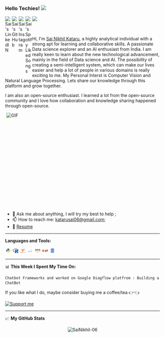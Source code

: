 ### Hello Techies! <img src="https://media.giphy.com/media/hvRJCLFzcasrR4ia7z/giphy.gif" width="25px">

<a href="https://www.linkedin.com/in/sainikhil-katara/">
  <img align="left" alt="Sai's LinkedIN" width="22px" src="https://raw.githubusercontent.com/peterthehan/peterthehan/master/assets/linkedin.svg" />
</a>

<a href="https://github.com/SaiNikhil-06">
  <img align="left" alt="Sai's GitHub" width="22px" src="https://edent.github.io/SuperTinyIcons/images/png/github.png" />
</a>

<a href="https://www.instagram.com/nik_hill_insta/">
  <img align="left" alt="Sai's Instagram" width="22px" src="https://edent.github.io/SuperTinyIcons/images/svg/instagram.svg" />
</a>
<!-- <a href="https://twitter.com/SaiNikhil">
  <img align="left" alt="Darshan's Twitter" width="22px" src="https://raw.githubusercontent.com/peterthehan/peterthehan/master/assets/twitter.svg" />
</a> -->

<a href="https://open.spotify.com/collection/tracks">
  <img align="left" alt="Sai's Spotify Liked Songs" width="22px" src="https://raw.githubusercontent.com/peterthehan/peterthehan/master/assets/spotify.svg" />
</a>

![](https://visitor-badge.glitch.me/badge?page_id=SaiNikhil-06.SaiNikhil-06)

<br />


Hi, I'm [Sai Nikhil Kataru](https://SaiNikhil-06.github.io/), a highly analytical individual with a strong apt for learning and collaborative skills. A passionate Data science explorer and an AI enthusiast from India. I am really keen to learn about the new technological advancement, mainly in the field of Data science and AI. The possibility of creating a semi-intelligent system, which can make our lives easier
and help a lot of people in various domains is really exciting to me. My Personal Interst is Computer Vision and Natural Language Processing. Lets share our knowledge through this platform and grow together.

I am also an open-source enthusiast. I learned a lot from the open-source community and I love how collaboration and knowledge sharing happened through open-source.


  <img align="right" alt="GIF" src="https://github.com/SaiNikhil-06/SaiNikhil-06/blob/master/Ds1.gif?raw=true" width="500" height="320" />
  
- 💬 Ask me about anything, I will try my best to help ;
- 📫 How to reach me: [katarusai06@gmail.com](mailto:katarusai06@gmail.com);
- 📝 [Resume](https://drive.google.com/file/d/1C-woPxh6Eiwx9zh00ru4MRkA2jWhuvg9/view?usp=sharing)

---

**Languages and Tools:**  

<code><img height="20" src="https://raw.githubusercontent.com/github/explore/80688e429a7d4ef2fca1e82350fe8e3517d3494d/topics/python/python.png"></code>
<code><img height="20" src="https://raw.githubusercontent.com/github/explore/80688e429a7d4ef2fca1e82350fe8e3517d3494d/topics/r/r.png"></code>
<code><img height="20" src="https://raw.githubusercontent.com/github/explore/80688e429a7d4ef2fca1e82350fe8e3517d3494d/topics/tensorflow/tensorflow.png"></code>
<code><img height="20" src="https://raw.githubusercontent.com/github/explore/5c058a388828bb5fde0bcafd4bc867b5bb3f26f3/topics/mysql/mysql.png"></code>
<code><img height="20" src="https://raw.githubusercontent.com/github/explore/80688e429a7d4ef2fca1e82350fe8e3517d3494d/topics/aws/aws.png"></code>
<code><img height="20" src="https://raw.githubusercontent.com/github/explore/80688e429a7d4ef2fca1e82350fe8e3517d3494d/topics/git/git.png"></code>
<code><img height="20" src="https://raw.githubusercontent.com/github/explore/80688e429a7d4ef2fca1e82350fe8e3517d3494d/topics/sql/sql.png"></code>

---

📊 **This Week I Spent My Time On:**
```text
Chatbot Frameworks and worked on Google Diagflow platfrom : Building a ChatBot
```

If you like what I do, maybe consider buying me a coffee/tea  👉👈

<a href="https://www.buymeacoffee.com/SaiNRK" target="_blank"><img src="https://cdn.buymeacoffee.com/buttons/v2/default-red.png" alt="Support me" width="150" ></a>

---


📈 **My GitHub Stats**

<p align="center"> <img src="https://github-readme-stats.vercel.app/api?username=SaiNikhil-06&show_icons=true&theme=dracula&count_private=true" alt="SaiNikhil-06" />








